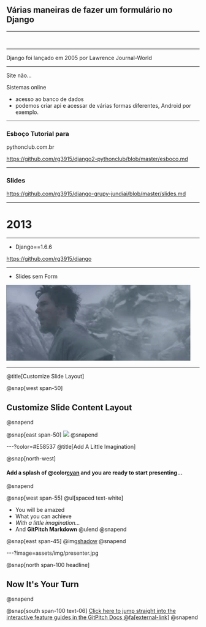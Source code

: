 ## Várias maneiras de fazer um formulário no Django

---

<img src="https://i.imgflip.com/2uebpf.jpg" alt="" height="540px">

---

Django foi lançado em 2005 por Lawrence Journal-World

---

Site não...

Sistemas online

- acesso ao banco de dados
- podemos criar api e acessar de várias formas diferentes, Android por exemplo.

---

### Esboço Tutorial para

pythonclub.com.br

https://github.com/rg3915/django2-pythonclub/blob/master/esboco.md

---

### Slides

https://github.com/rg3915/django-grupy-jundiai/blob/master/slides.md

---

# 2013

---

* Django==1.6.6

https://github.com/rg3915/django

---

* Slides sem Form

![neve](https://raw.githubusercontent.com/rg3915/django-grupy-jundiai/master/img/strange_neve.gif)


---
@title[Customize Slide Layout]

@snap[west span-50]
## Customize Slide Content Layout
@snapend

@snap[east span-50]
![](assets/img/presentation.png)
@snapend

---?color=#E58537
@title[Add A Little Imagination]

@snap[north-west]
#### Add a splash of @color[cyan](**color**) and you are ready to start presenting...
@snapend

@snap[west span-55]
@ul[spaced text-white]
- You will be amazed
- What you can achieve
- *With a little imagination...*
- And **GitPitch Markdown**
@ulend
@snapend

@snap[east span-45]
@img[shadow](assets/img/conference.png)
@snapend

---?image=assets/img/presenter.jpg

@snap[north span-100 headline]
## Now It's Your Turn
@snapend

@snap[south span-100 text-06]
[Click here to jump straight into the interactive feature guides in the GitPitch Docs @fa[external-link]](https://gitpitch.com/docs/getting-started/tutorial/)
@snapend
